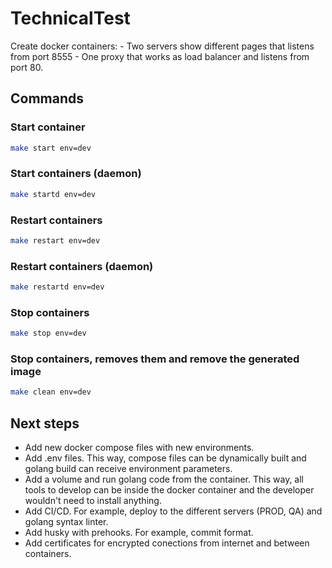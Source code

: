 # TechnicalTest

Create docker containers:
    - Two servers show different pages that listens from port 8555
    - One proxy that works as load balancer and listens from port 80.

## Commands

### Start container

```bash
make start env=dev
```

### Start containers (daemon)

```bash
make startd env=dev
```

### Restart containers

```bash
make restart env=dev
```

### Restart containers  (daemon)

```bash
make restartd env=dev
```

### Stop containers

```bash
make stop env=dev
```

### Stop containers, removes them and remove the generated image

```bash
make clean env=dev
```

## Next steps

- Add new docker compose files with new environments.
- Add .env files. This way, compose files can be dynamically built and golang build can receive environment parameters.
- Add a volume and run golang code from the container. This way, all tools to develop can be inside the docker container and the developer wouldn't need to install anything.
- Add CI/CD. For example, deploy to the different servers (PROD, QA) and golang syntax linter.
- Add husky with prehooks. For example, commit format.
- Add certificates for encrypted conections from internet and between containers.
